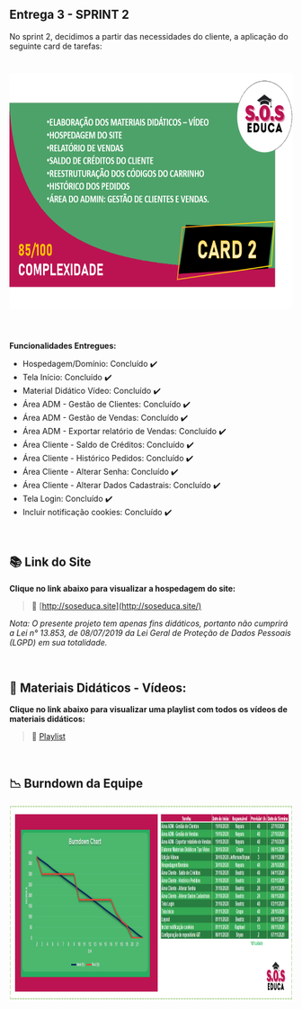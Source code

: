 ## Entrega 3 - SPRINT 2

No sprint 2, decidimos a partir das necessidades do cliente, a aplicação do seguinte card de tarefas:

<h1 align="center"> <img src = "/Imagens Geral/card2.png" width="710" height="420" /></h1>

<br>

**Funcionalidades Entregues:**

* Hospedagem/Domínio: Concluído :heavy_check_mark:
* Tela Início: Concluído :heavy_check_mark:
* Material Didático Vídeo: Concluído :heavy_check_mark:
* Área ADM - Gestão de Clientes: Concluído :heavy_check_mark:
* Área ADM - Gestão de Vendas: Concluído :heavy_check_mark:
* Área ADM - Exportar relatório de Vendas: Concluído :heavy_check_mark:
* Área Cliente - Saldo de Créditos: Concluído :heavy_check_mark:
* Área Cliente - Histórico Pedidos: Concluído :heavy_check_mark:
* Área Cliente - Alterar Senha: Concluído :heavy_check_mark:
* Área Cliente - Alterar Dados Cadastrais: Concluído :heavy_check_mark:
* Tela Login: Concluído :heavy_check_mark:
* Incluir notificação cookies: Concluído :heavy_check_mark:

<br>

## :books: Link do Site

**Clique no link abaixo para visualizar a hospedagem do site:**

>  :key: [http://soseduca.site](http://soseduca.site/)
 
  _Nota: O presente projeto tem apenas fins didáticos, portanto não cumprirá a Lei n° 13.853, de 08/07/2019 da Lei Geral de Proteção de Dados Pessoais (LGPD) em sua totalidade._
 
 <br>
 
 ## :cinema: Materiais Didáticos - Vídeos:

**Clique no link abaixo para visualizar uma playlist com todos os vídeos de materiais didáticos:**  

> :movie_camera:  [Playlist](https://www.youtube.com/watch?v=9DbPImwFvUk&list=PL94iJfytd-50M5jZ52R7rGIdA7n2RwQuC&ab_channel=soseduca)

<br>

## :chart_with_downwards_trend: Burndown da Equipe

<img src = "/Imagens Geral/burndown_sprint_2.png" width="3000" height="350"/></h1>

<br>
